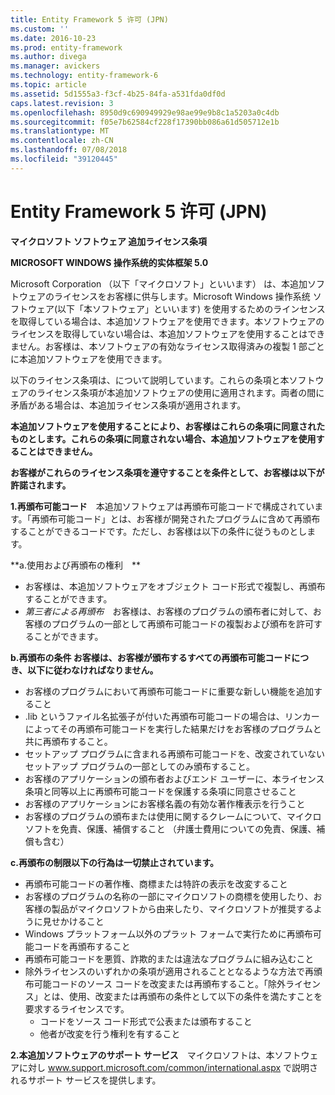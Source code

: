 ```yaml
---
title: Entity Framework 5 许可 (JPN)
ms.custom: ''
ms.date: 2016-10-23
ms.prod: entity-framework
ms.author: divega
ms.manager: avickers
ms.technology: entity-framework-6
ms.topic: article
ms.assetid: 5d1555a3-f3cf-4b25-84fa-a531fda0df0d
caps.latest.revision: 3
ms.openlocfilehash: 8950d9c690949929e98ae99e9b8c1a5203a0c4db
ms.sourcegitcommit: f05e7b62584cf228f17390bb086a61d505712e1b
ms.translationtype: MT
ms.contentlocale: zh-CN
ms.lasthandoff: 07/08/2018
ms.locfileid: "39120445"
---
```

# <a name="entity-framework-5-license-jpn"></a>Entity Framework 5 许可 (JPN)
**マイクロソフト ソフトウェア 追加ライセンス条項**

**MICROSOFT WINDOWS 操作系统的实体框架 5.0**

Microsoft Corporation （以下「マイクロソフト」といいます） は、本追加ソフトウェアのライセンスをお客様に供与します。Microsoft Windows 操作系统 ソフトウェア(以下「本ソフトウェア」といいます) を使用するためのラインセンスを取得している場合は、本追加ソフトウェアを使用できます。本ソフトウェアのライセンスを取得していない場合は、本追加ソフトウェアを使用することはできません。お客様は、本ソフトウェアの有効なライセンス取得済みの複製 1 部ごとに本追加ソフトウェアを使用できます。

以下のライセンス条項は、について説明しています。これらの条項と本ソフトウェアのライセンス条項が本追加ソフトウェアの使用に適用されます。両者の間に矛盾がある場合は、本追加ライセンス条項が適用されます。

**本追加ソフトウェアを使用することにより、お客様はこれらの条項に同意されたものとします。これらの条項に同意されない場合、本追加ソフトウェアを使用することはできません。**

**お客様がこれらのライセンス条項を遵守することを条件として、お客様は以下が許諾されます。**

**1.再頒布可能コード**　本追加ソフトウェアは再頒布可能コードで構成されています。「再頒布可能コード」とは、お客様が開発されたプログラムに含めて再頒布することができるコードです。ただし、お客様は以下の条件に従うものとします。

**a.使用および再頒布の権利　**

-   お客様は、本追加ソフトウェアをオブジェクト コード形式で複製し、再頒布することができます。
-   *第三者による再頒布*　お客様は、お客様のプログラムの頒布者に対して、お客様のプログラムの一部として再頒布可能コードの複製および頒布を許可することができます。

**b.再頒布の条件 お客様は、お客様が頒布するすべての再頒布可能コードにつき、以下に従わなければなりません。**

-   お客様のプログラムにおいて再頒布可能コードに重要な新しい機能を追加すること
-   .lib というファイル名拡張子が付いた再頒布可能コードの場合は、リンカーによってその再頒布可能コードを実行した結果だけをお客様のプログラムと共に再頒布すること。
-   セットアップ プログラムに含まれる再頒布可能コードを、改変されていないセットアップ プログラムの一部としてのみ頒布すること。
-   お客様のアプリケーションの頒布者およびエンド ユーザーに、本ライセンス条項と同等以上に再頒布可能コードを保護する条項に同意させること
-   お客様のアプリケーションにお客様名義の有効な著作権表示を行うこと
-   お客様のプログラムの頒布または使用に関するクレームについて、マイクロソフトを免責、保護、補償すること （弁護士費用についての免責、保護、補償も含む）

**c.再頒布の制限以下の行為は一切禁止されています。**

-   再頒布可能コードの著作権、商標または特許の表示を改変すること
-   お客様のプログラムの名称の一部にマイクロソフトの商標を使用したり、お客様の製品がマイクロソフトから由来したり、マイクロソフトが推奨するように見せかけること
-   Windows プラットフォーム以外のプラット フォームで実行ために再頒布可能コードを再頒布すること
-   再頒布可能コードを悪質、詐欺的または違法なプログラムに組み込むこと
-   除外ライセンスのいずれかの条項が適用されることとなるような方法で再頒布可能コードのソース コードを改変または再頒布すること。「除外ライセンス」とは、使用、改変または再頒布の条件として以下の条件を満たすことを要求するライセンスです。
    -   コードをソース コード形式で公表または頒布すること
    -   他者が改変を行う権利を有すること

**2.本追加ソフトウェアのサポート サービス**　マイクロソフトは、本ソフトウェアに対し www.support.microsoft.com/common/international.aspx で説明されるサポート サービスを提供します。

